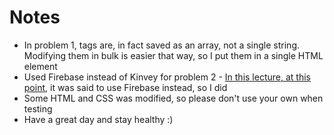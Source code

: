 # Notes

- In problem 1, tags are, in fact saved as an array, not a single string. Modifying them in bulk is easier that way, so I put them in a single HTML element
- Used Firebase instead of Kinvey for problem 2 - [In this lecture, at this point](https://youtu.be/VkFKkuiVyOw?t=6964), it was said to use Firebase instead, so I did
- Some HTML and CSS was modified, so please don't use your own when testing
- Have a great day and stay healthy :)